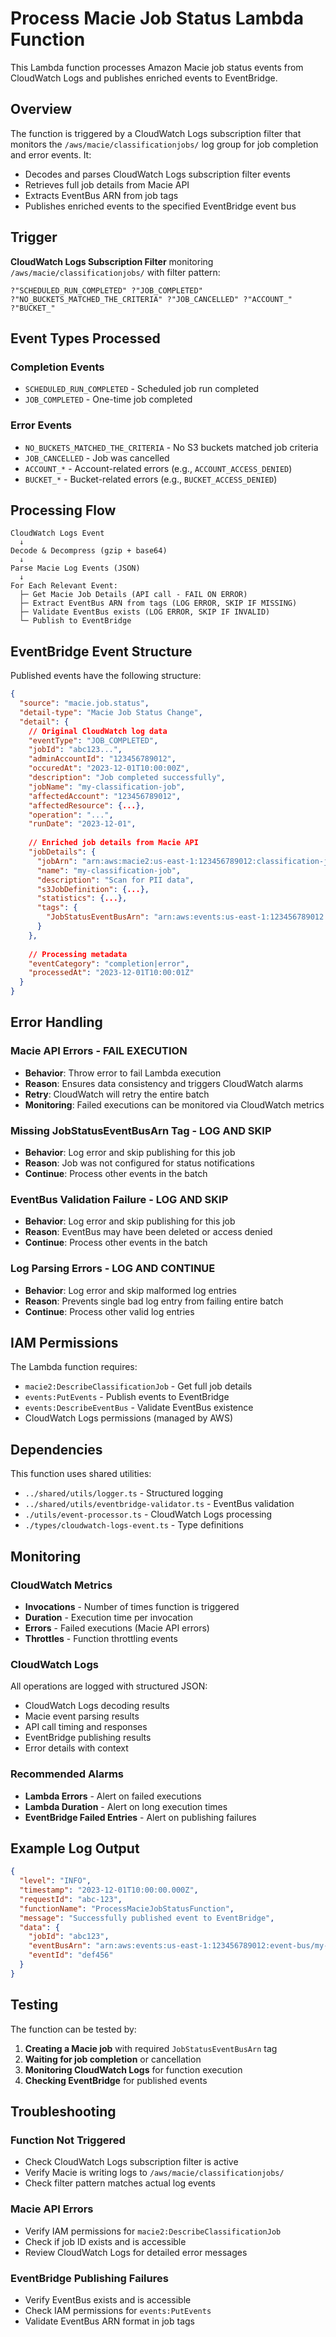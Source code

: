 # Process Macie Job Status Lambda Function

This Lambda function processes Amazon Macie job status events from CloudWatch Logs and publishes enriched events to EventBridge.

## Overview

The function is triggered by a CloudWatch Logs subscription filter that monitors the `/aws/macie/classificationjobs/` log group for job completion and error events. It:

- Decodes and parses CloudWatch Logs subscription filter events
- Retrieves full job details from Macie API
- Extracts EventBus ARN from job tags
- Publishes enriched events to the specified EventBridge event bus

## Trigger

**CloudWatch Logs Subscription Filter** monitoring `/aws/macie/classificationjobs/` with filter pattern:
```
?"SCHEDULED_RUN_COMPLETED" ?"JOB_COMPLETED" ?"NO_BUCKETS_MATCHED_THE_CRITERIA" ?"JOB_CANCELLED" ?"ACCOUNT_" ?"BUCKET_"
```

## Event Types Processed

### Completion Events
- `SCHEDULED_RUN_COMPLETED` - Scheduled job run completed
- `JOB_COMPLETED` - One-time job completed

### Error Events
- `NO_BUCKETS_MATCHED_THE_CRITERIA` - No S3 buckets matched job criteria
- `JOB_CANCELLED` - Job was cancelled
- `ACCOUNT_*` - Account-related errors (e.g., `ACCOUNT_ACCESS_DENIED`)
- `BUCKET_*` - Bucket-related errors (e.g., `BUCKET_ACCESS_DENIED`)

## Processing Flow

```
CloudWatch Logs Event
  ↓
Decode & Decompress (gzip + base64)
  ↓
Parse Macie Log Events (JSON)
  ↓
For Each Relevant Event:
  ├─ Get Macie Job Details (API call - FAIL ON ERROR)
  ├─ Extract EventBus ARN from tags (LOG ERROR, SKIP IF MISSING)
  ├─ Validate EventBus exists (LOG ERROR, SKIP IF INVALID)
  └─ Publish to EventBridge
```

## EventBridge Event Structure

Published events have the following structure:

```json
{
  "source": "macie.job.status",
  "detail-type": "Macie Job Status Change",
  "detail": {
    // Original CloudWatch log data
    "eventType": "JOB_COMPLETED",
    "jobId": "abc123...",
    "adminAccountId": "123456789012",
    "occuredAt": "2023-12-01T10:00:00Z",
    "description": "Job completed successfully",
    "jobName": "my-classification-job",
    "affectedAccount": "123456789012",
    "affectedResource": {...},
    "operation": "...",
    "runDate": "2023-12-01",
    
    // Enriched job details from Macie API
    "jobDetails": {
      "jobArn": "arn:aws:macie2:us-east-1:123456789012:classification-job/abc123",
      "name": "my-classification-job",
      "description": "Scan for PII data",
      "s3JobDefinition": {...},
      "statistics": {...},
      "tags": {
        "JobStatusEventBusArn": "arn:aws:events:us-east-1:123456789012:event-bus/my-bus"
      }
    },
    
    // Processing metadata
    "eventCategory": "completion|error",
    "processedAt": "2023-12-01T10:00:01Z"
  }
}
```

## Error Handling

### Macie API Errors - FAIL EXECUTION
- **Behavior**: Throw error to fail Lambda execution
- **Reason**: Ensures data consistency and triggers CloudWatch alarms
- **Retry**: CloudWatch will retry the entire batch
- **Monitoring**: Failed executions can be monitored via CloudWatch metrics

### Missing JobStatusEventBusArn Tag - LOG AND SKIP
- **Behavior**: Log error and skip publishing for this job
- **Reason**: Job was not configured for status notifications
- **Continue**: Process other events in the batch

### EventBus Validation Failure - LOG AND SKIP
- **Behavior**: Log error and skip publishing for this job
- **Reason**: EventBus may have been deleted or access denied
- **Continue**: Process other events in the batch

### Log Parsing Errors - LOG AND CONTINUE
- **Behavior**: Log error and skip malformed log entries
- **Reason**: Prevents single bad log entry from failing entire batch
- **Continue**: Process other valid log entries

## IAM Permissions

The Lambda function requires:

- `macie2:DescribeClassificationJob` - Get full job details
- `events:PutEvents` - Publish events to EventBridge
- `events:DescribeEventBus` - Validate EventBus existence
- CloudWatch Logs permissions (managed by AWS)

## Dependencies

This function uses shared utilities:

- `../shared/utils/logger.ts` - Structured logging
- `../shared/utils/eventbridge-validator.ts` - EventBus validation
- `./utils/event-processor.ts` - CloudWatch Logs processing
- `./types/cloudwatch-logs-event.ts` - Type definitions

## Monitoring

### CloudWatch Metrics
- **Invocations** - Number of times function is triggered
- **Duration** - Execution time per invocation
- **Errors** - Failed executions (Macie API errors)
- **Throttles** - Function throttling events

### CloudWatch Logs
All operations are logged with structured JSON:
- CloudWatch Logs decoding results
- Macie event parsing results
- API call timing and responses
- EventBridge publishing results
- Error details with context

### Recommended Alarms
- **Lambda Errors** - Alert on failed executions
- **Lambda Duration** - Alert on long execution times
- **EventBridge Failed Entries** - Alert on publishing failures

## Example Log Output

```json
{
  "level": "INFO",
  "timestamp": "2023-12-01T10:00:00.000Z",
  "requestId": "abc-123",
  "functionName": "ProcessMacieJobStatusFunction",
  "message": "Successfully published event to EventBridge",
  "data": {
    "jobId": "abc123",
    "eventBusArn": "arn:aws:events:us-east-1:123456789012:event-bus/my-bus",
    "eventId": "def456"
  }
}
```

## Testing

The function can be tested by:

1. **Creating a Macie job** with required `JobStatusEventBusArn` tag
2. **Waiting for job completion** or cancellation
3. **Monitoring CloudWatch Logs** for function execution
4. **Checking EventBridge** for published events

## Troubleshooting

### Function Not Triggered
- Check CloudWatch Logs subscription filter is active
- Verify Macie is writing logs to `/aws/macie/classificationjobs/`
- Check filter pattern matches actual log events

### Macie API Errors
- Verify IAM permissions for `macie2:DescribeClassificationJob`
- Check if job ID exists and is accessible
- Review CloudWatch Logs for detailed error messages

### EventBridge Publishing Failures
- Verify EventBus exists and is accessible
- Check IAM permissions for `events:PutEvents`
- Validate EventBus ARN format in job tags
